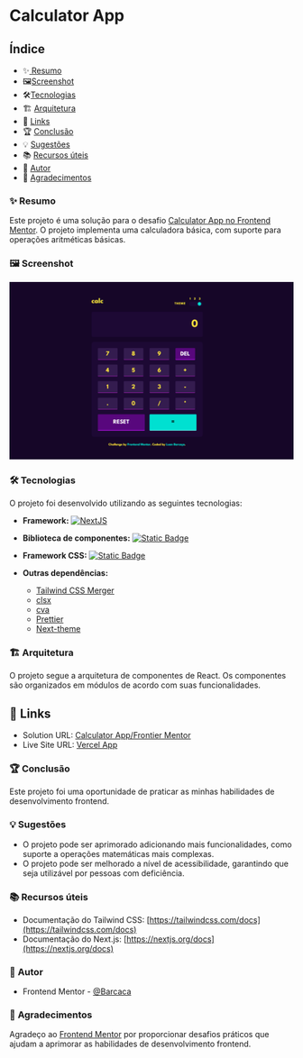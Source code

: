 # Calculator App

## Índice

- ✨[️‍️ Resumo](#-resumo)
- 🖼️[Screenshot](#screenshot)
- 🛠️[Tecnologias](#tecnologias)
- 🏗️ [Arquitetura](#arquitetura)
- 🔗 [Links](#links)
- 🏆 [Conclusão](#conclusão)
- 💡 [Sugestões](#sugestões)
- 📚 [Recursos úteis](#recursos-úteis)
- 👤 [Autor](#autor)
- 🙏 [Agradecimentos](#agradecimentos)

### ✨ **Resumo**

Este projeto é uma solução para o desafio [Calculator App no Frontend Mentor](https://www.frontendmentor.io/challenges/calculator-app-9lteq5N29). O projeto implementa uma calculadora básica, com suporte para operações aritméticas básicas.

### 🖼️ Screenshot

![Screenshot do Projeto](/public//screenshot.png)

### 🛠️ **Tecnologias**

O projeto foi desenvolvido utilizando as seguintes tecnologias:

- **Framework:** [![NextJS](https://img.shields.io/badge/NextJS-%23000?style=for-the-badge&logo=nextdotjs&logoColor=%23fff)](https://nextjs.org/)
- **Biblioteca de componentes:** [![Static Badge](https://img.shields.io/badge/React-%2361DAFB?style=for-the-badge&logo=react&logoColor=%23fff)](https://reactjs.org/)

- **Framework CSS:** [![Static Badge](https://img.shields.io/badge/Tailwind-%2306B6D4?style=for-the-badge&logo=tailwindcss&logoColor=%23fff)](https://tailwindcss.com/)
- **Outras dependências:**
  - [Tailwind CSS Merger](https://github.com/dvcrn/tailwindcss-merge)
  - [clsx](https://github.com/lukeed/clsx)
  - [cva](https://github.com/cva)
  - [Prettier](https://prettier.io/)
  - [Next-theme](https://next-theme.org/)

### 🏗️ **Arquitetura**

O projeto segue a arquitetura de componentes de React. Os componentes são organizados em módulos de acordo com suas funcionalidades.

## 🔗 Links

- Solution URL: [Calculator App/Frontier Mentor](https://www.frontendmentor.io/solutions/space-tourismnextjstailwind-css-r5HYBy-NFN)
- Live Site URL: [Vercel App](https://space-tourism-olive.vercel.app)

### 🏆 **Conclusão**

Este projeto foi uma oportunidade de praticar as minhas habilidades de desenvolvimento frontend.

### 💡 **Sugestões**

- O projeto pode ser aprimorado adicionando mais funcionalidades, como suporte a operações matemáticas mais complexas.
- O projeto pode ser melhorado a nível de acessibilidade, garantindo que seja utilizável por pessoas com deficiência.

### 📚 **Recursos úteis**

- Documentação do Tailwind CSS: [https://tailwindcss.com/docs](https://tailwindcss.com/docs)
- Documentação do Next.js: [https://nextjs.org/docs](https://nextjs.org/docs)

### 👤 **Autor**

- Frontend Mentor - [@Barcaca](https://www.frontendmentor.io/profile/Barcaca)

### 🙏 **Agradecimentos**

Agradeço ao [Frontend Mentor](https://www.frontendmentor.io/home) por proporcionar desafios práticos que ajudam a aprimorar as habilidades de desenvolvimento frontend.

